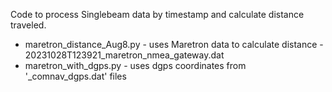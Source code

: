 Code to process Singlebeam data by timestamp and calculate distance traveled. 
- maretron_distance_Aug8.py - uses Maretron data to calculate distance - 20231028T123921_maretron_nmea_gateway.dat
- maretron_with_dgps.py - uses dgps coordinates from '_comnav_dgps.dat' files
